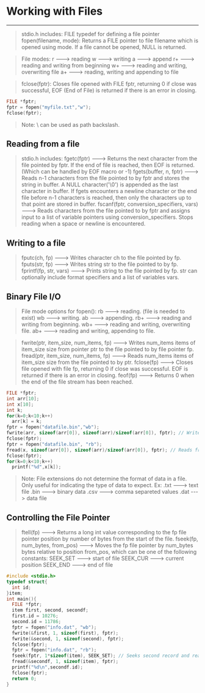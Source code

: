 # Working with Files
---

> stdio.h includes:
> FILE typedef for defining a file pointer
> fopen(filename, mode): Returns a FILE pointer to file filename which is opened using mode. If a file cannot be opened, NULL is returned.

> File modes:
> r ---> reading
> w ---> writing
> a ---> append
> r+ ---> reading and writing from beginning
> w+ ---> reading and writing, overwriting file
> a+ ---> reading, writing and appending to file

> fclose(fptr): Closes file opened with FILE fptr, returning 0 if close was successful, EOF (End of File) is returned if there is an error in closing.

```c
FILE *fptr;
fptr = fopen("myfile.txt","w");
fclose(fptr);
```

> Note: \\ can be used as path backslash.

## Reading from a file

> stdio.h includes:
> fgetc(fptr) ---> Returns the next character from the file pointed by fptr. If the end of file is reached, then EOF is returned. (Which can be handled by EOF macro or -1)
> fgets(buffer, n, fptr) ---> Reads n-1 characters from the file pointed to by fptr and stores the string in buffer. A NULL character('\0') is appended as the last character in buffer. If fgets encounters a newline character or the end file before n-1 characters is reached, then only the characters up to that point are stored in buffer.
> fscanf(fptr, conversion_specifiers, vars) ---> Reads characters from the file pointed to by fptr and assigns input to a list of variable pointers using conversion_specifiers. Stops reading when a space or newline is encountered.

## Writing to a file

> fputc(ch, fp) ---> Writes character ch to the file pointed by fp.
> fputs(str, fp) ---> Writes string str to the file pointed to by fp.
> fprintf(fp, str, vars) ---> Prints string to the file pointed by fp. str can optionally include format specifiers and a list of variables vars.

## Binary File I/O

> File mode options for fopen():
> rb ---> reading. (file is needed to exist)
> wb ---> writing.
> ab ---> appending.
> rb+ ---> reading and writing from beginning.
> wb+ ---> reading and writing, overwriting file.
> ab+ ---> reading and writing, appending to file.

> fwrite(ptr, item_size, num_items, fp) ---> Writes num_items items of item_size size from pointer ptr to the file pointed to by file pointer fp.
> fread(ptr, item_size, num_items, fp) ---> Reads num_items items of item_size size from the file pointed to by ptr.
> fclose(fp) ---> Closes file opened with file fp, returning 0 if close was successful. EOF is returned if there is an error in closing.
> feof(fp) ---> Returns 0 when the end of the file stream has been reached.

```c
FILE *fptr;
int arr[10];
int x[10];
int k;
for(k=0;k<10;k++)
  arr[k] = k;
fptr = fopen("datafile.bin","wb");
fwrite(arr, sizeof(arr[0]), sizeof(arr)/sizeof(arr[0]), fptr); // Writes arr to datafile.bin
fclose(fptr);
fptr = fopen("datafile.bin", "rb");
fread(x, sizeof(arr[0]), sizeof(arr)/sizeof(arr[0]), fptr); // Reads from datafile.bin to x
fclose(fptr);
for(k=0;k<10;k++)
  printf("%d",x[k]);
```

> Note: File extensions do not determine the format of data in a file. Only useful for indicating the type of data to expect.
> Ex:
> .txt ---> text file
> .bin ---> binary data
> .csv ---> comma separeted values
> .dat ---> data file

## Controlling the File Pointer

> ftell(fp) ---> Returns a long int value corresponding to the fp file pointer position by number of bytes from the start of the file.
> fseek(fp, num_bytes, from_pos) ---> Moves the fp file pointer by num_bytes bytes relative to position from_pos, which can be one of the following constants:
> SEEK_SET ---> start of file
> SEEK_CUR ---> current position
> SEEK_END ---> end of file

```c
#include <stdio.h>
typedef struct{
  int id;
}item;
int main(){
  FILE *fptr;
  item first, second, secondf;
  first.id = 10276;
  second.id = 11786;
  fptr = fopen("info.dat", "wb");
  fwrite(&first, 1, sizeof(first), fptr);
  fwrite(&second, 1, sizeof(second), fptr);
  fclose(fptr);
  fptr = fopen("info.dat", "rb");
  fseek(fptr, 1*sizeof(item), SEEK_SET); // Seeks second record and reads into secondf.
  fread(&secondf, 1, sizeof(item), fptr);
  printf("%d\n",secondf.id);
  fclose(fptr);
  return 0;
}
```
